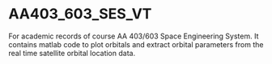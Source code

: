 # AA403_603_SES_VT
For academic records of course AA 403/603 Space Engineering System.
It contains matlab code to plot orbitals and extract orbital parameters from the real time satellite orbital location data.
